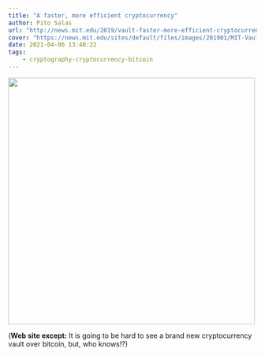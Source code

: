 ```yaml
---
title: "A faster, more efficient cryptocurrency"
author: Pito Salas
url: "http://news.mit.edu/2019/vault-faster-more-efficient-cryptocurrency-0124" 
cover: "https://news.mit.edu/sites/default/files/images/201901/MIT-Vault-Cryptocurrency.jpg" 
date: 2021-04-06 13:40:22
tags:
    - cryptography-cryptocurrency-bitcoin
---
```

<img src=https://news.mit.edu/sites/default/files/images/201901/MIT-Vault-Cryptocurrency.jpg width="500">



(**Web site except:** It is going to be hard to see a brand new cryptocurrency vault over bitcoin, but, who knows!?) 
